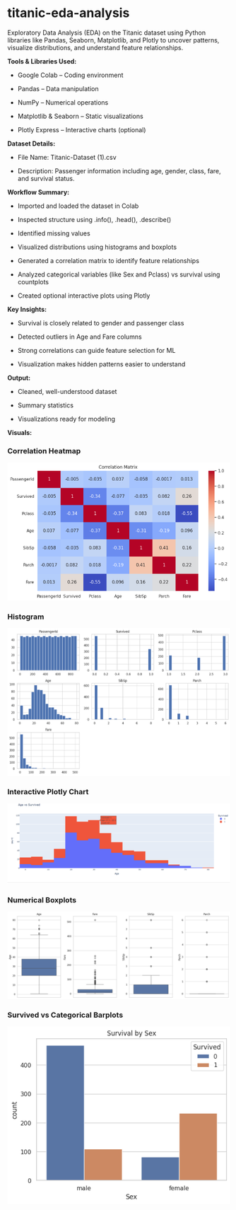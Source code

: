 # titanic-eda-analysis
Exploratory Data Analysis (EDA) on the Titanic dataset using Python libraries like Pandas, Seaborn, Matplotlib, and Plotly to uncover patterns, visualize distributions, and understand feature relationships.

**Tools & Libraries Used:**
- Google Colab – Coding environment

- Pandas – Data manipulation

- NumPy – Numerical operations

- Matplotlib & Seaborn – Static visualizations

- Plotly Express – Interactive charts (optional)

**Dataset Details:**
- File Name: Titanic-Dataset (1).csv

- Description: Passenger information including age, gender, class, fare, and survival status.

**Workflow Summary:**
- Imported and loaded the dataset in Colab

- Inspected structure using .info(), .head(), .describe()

- Identified missing values

- Visualized distributions using histograms and boxplots

- Generated a correlation matrix to identify feature relationships

- Analyzed categorical variables (like Sex and Pclass) vs survival using countplots

- Created optional interactive plots using Plotly

**Key Insights:**
- Survival is closely related to gender and passenger class

- Detected outliers in Age and Fare columns

- Strong correlations can guide feature selection for ML

- Visualization makes hidden patterns easier to understand

**Output:**
- Cleaned, well-understood dataset

- Summary statistics

- Visualizations ready for modeling

**Visuals:**
### Correlation Heatmap
![Correlation Heatmap](correlation%20heatmap.png)

### Histogram
![Histogram](histogram.png)

### Interactive Plotly Chart
![Plotly Chart](interactive%20Plotly%20char.png)

### Numerical Boxplots
![Boxplots](numerical%20Boxplots.png)

### Survived vs Categorical Barplots
![Barplots](survived%20vs%20categorical%20Barplots.png)



